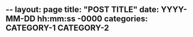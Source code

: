 --
layout: page
title: "POST TITLE"
date: YYYY-MM-DD hh:mm:ss -0000
categories: CATEGORY-1 CATEGORY-2
--